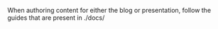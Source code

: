 When authoring content for either the blog or presentation, follow the guides that are present in ./docs/
